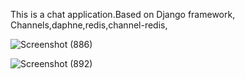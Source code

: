 This is a chat application.Based on Django framework, Channels,daphne,redis,channel-redis,

![Screenshot (886)](https://github.com/waquar-az/Chat_app_djangO_channel/assets/106869966/9a695b04-6579-415a-a706-d2ca734b47bf)




![Screenshot (892)](https://github.com/waquar-az/Chat_app_djangO_channel/assets/106869966/ad1239e0-ee24-4cc6-98b6-cb49d089f5f3)

